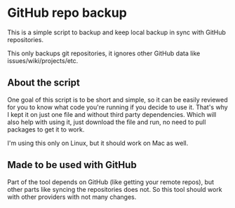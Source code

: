 # GitHub repo backup
This is a simple script to backup and keep local backup in sync with GitHub
repositories.

This only backups git repositories, it ignores other GitHub data like
issues/wiki/projects/etc.


## About the script
One goal of this script is to be short and simple, so it can be easily reviewed
for you to know what code you're running if you decide to use it.
That's why I kept it on just one file and without third party dependencies.
Which will also help with using it, just download the file and run, no need to
pull packages to get it to work.

I'm using this only on Linux, but it should work on Mac as well.

## Made to be used with GitHub
Part of the tool depends on GitHub (like getting your remote repos), but other
parts like syncing the repositories does not. So this tool should work with
other providers with not many changes.

